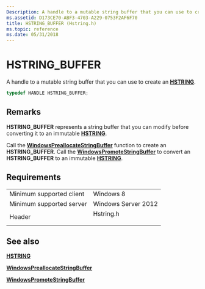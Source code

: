 ```yaml
---
Description: A handle to a mutable string buffer that you can use to create an HSTRING.
ms.assetid: D173CE70-ABF3-4703-A229-0753F2AF6F70
title: HSTRING_BUFFER (Hstring.h)
ms.topic: reference
ms.date: 05/31/2018
---
```


# HSTRING\_BUFFER

A handle to a mutable string buffer that you can use to create an [**HSTRING**](hstring.md).


```C++
typedef HANDLE HSTRING_BUFFER;
```



## Remarks

**HSTRING\_BUFFER** represents a string buffer that you can modify before converting it to an immutable [**HSTRING**](hstring.md).

Call the [**WindowsPreallocateStringBuffer**](https://msdn.microsoft.com/library/BR224638(v=VS.85).aspx) function to create an **HSTRING\_BUFFER**. Call the [**WindowsPromoteStringBuffer**](https://msdn.microsoft.com/library/BR224639(v=VS.85).aspx) to convert an **HSTRING\_BUFFER** to an immutable [**HSTRING**](hstring.md).

## Requirements



|                                     |                                                                                      |
|-------------------------------------|--------------------------------------------------------------------------------------|
| Minimum supported client<br/> | Windows 8<br/>                                                                 |
| Minimum supported server<br/> | Windows Server 2012<br/>                                                       |
| Header<br/>                   | <dl> <dt>Hstring.h</dt> </dl> |



## See also

<dl> <dt>


</dt> <dt>

[**HSTRING**](hstring.md)
</dt> <dt>

[**WindowsPreallocateStringBuffer**](https://msdn.microsoft.com/library/BR224638(v=VS.85).aspx)
</dt> <dt>

[**WindowsPromoteStringBuffer**](https://msdn.microsoft.com/library/BR224639(v=VS.85).aspx)
</dt> </dl>

 

 




